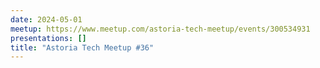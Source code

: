 ```yaml
---
date: 2024-05-01
meetup: https://www.meetup.com/astoria-tech-meetup/events/300534931
presentations: []
title: "Astoria Tech Meetup #36"
---
```

